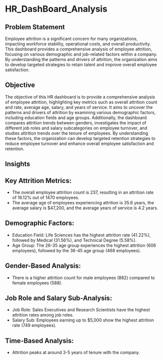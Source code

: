# HR_DashBoard_Analysis

## Problem Statement 

Employee attrition is a significant concern for many organizations, impacting workforce stability, operational costs, and overall productivity. This dashboard provides a comprehensive analysis of employee attrition, focusing on various demographic and job-related factors within a company. By understanding the patterns and drivers of attrition, the organization aims to develop targeted strategies to retain talent and improve overall employee satisfaction.

## Objective 

The objective of this HR dashboard is to provide a comprehensive analysis of employee attrition, highlighting key metrics such as overall attrition count and rate, average age, salary, and years of service. It aims to uncover the patterns and drivers of attrition by examining various demographic factors, including education fields and age groups. Additionally, the dashboard compares attrition trends between genders, investigates the impact of different job roles and salary subcategories on employee turnover, and studies attrition trends over the tenure of employees. By understanding these factors, the organization can develop targeted retention strategies to reduce employee turnover and enhance overall employee satisfaction and retention.

## Insights 

## Key Attrition Metrics: 

* The overall employee attrition count is 237, resulting in an attrition rate of 16.12% out of 1470 employees.
* The average age of employees experiencing attrition is 35.6 years, the average salary is $47,200, and the average years of service is 4.2 years.

## Demographic Factors:

* Education Field: Life Sciences has the highest attrition rate (41.22%), followed by Medical (31.56%), and Technical Degree (5.58%).
* Age Group: The 26-35 age group experiences the highest attrition (606 employees), followed by the 36-45 age group (468 employees).

## Gender-Based Analysis:

* There is a higher attrition count for male employees (882) compared to female employees (588).

## Job Role and Salary Sub-Analysis:

* Job Role: Sales Executives and Research Scientists have the highest attrition rates among job roles.
* Salary Sub: Employees earning up to $5,000 show the highest attrition rate (749 employees).

## Time-Based Analysis:

* Attrition peaks at around 3-5 years of tenure with the company.
